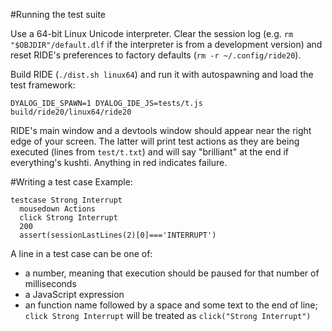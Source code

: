 #Running the test suite

Use a 64-bit Linux Unicode interpreter.  Clear the session log (e.g. `rm "$OBJDIR"/default.dlf` if the interpreter is from a development version) and reset RIDE's preferences to factory defaults (`rm -r ~/.config/ride20`).

Build RIDE (`./dist.sh linux64`) and run it with autospawning and load the test framework:

    DYALOG_IDE_SPAWN=1 DYALOG_IDE_JS=tests/t.js build/ride20/linux64/ride20

RIDE's main window and a devtools window should appear near the right edge of your screen.
The latter will print test actions as they are being executed (lines from `test/t.txt`)
and will say "brilliant" at the end if everything's kushti.  Anything in red indicates failure.

#Writing a test case
Example:

    testcase Strong Interrupt
      mousedown Actions
      click Strong Interrupt
      200
      assert(sessionLastLines(2)[0]==='INTERRUPT')

A line in a test case can be one of:
* a number, meaning that execution should be paused for that number of milliseconds
* a JavaScript expression
* an function name followed by a space and some text to the end of line; `click Strong Interrupt` will be treated as `click("Strong Interrupt")`
